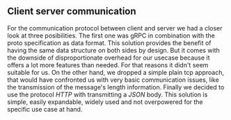 ## Client server communication

For the communication protocol between client and server we had a closer look at three posibilities.
The first one was gRPC in combination with the proto specification as data format. This solution 
provides the benefit of having the same data structure on both sides by design. But it comes with 
the downside of disproportionate overhead for our usecase because it offers a lot more features than 
needed. For that reasons it didn't seem suitable for us.
On the other hand, we dropped a simple plain tcp approach, that would have confronted us with very 
basic communication issues, like the transmission of the message's length information.
Finally we decided to use the protocol *HTTP* with transmitting a *JSON* body. This solution is simple, easily expandable, widely used 
and not overpowered for the specific use case at hand.

